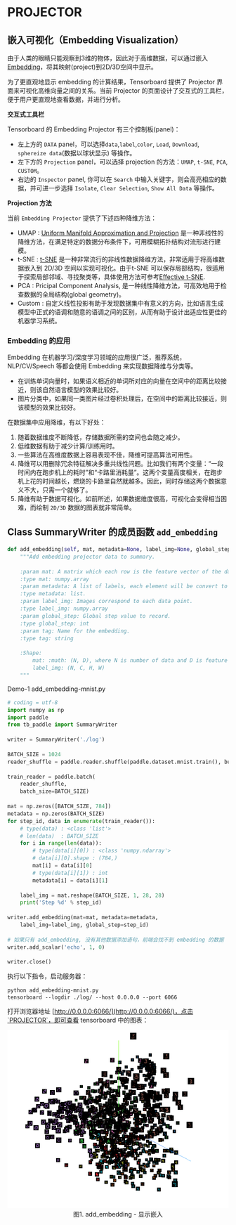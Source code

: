 # PROJECTOR

## 嵌入可视化（Embedding Visualization）

由于人类的眼睛只能观察到3维的物体，因此对于高维数据，可以通过嵌入[Embedding](https://arxiv.org/pdf/1611.05469v1.pdf)，将其映射(project)到2D/3D空间中显示。

为了更直观地显示 embedding 的计算结果，Tensorboard 提供了 Projector 界面来可视化高维向量之间的关系。当前 Projector 的页面设计了交互式的工具栏，便于用户更直观地查看数据，并进行分析。

**交互式工具栏**

Tensorboard 的 Embedding Projector 有三个控制板(panel)：

* 左上方的 `DATA` panel，可以选择`data`,`label`,`color`, `Load`, `Download`, `sphereize data`(数据以球状显示) 等操作。
* 左下方的 `Projection` panel，可以选择 projection 的方法：`UMAP`, `t-SNE`, `PCA`, `CUSTOM`。  
* 右边的 `Inspector` panel, 你可以在 `Search` 中输入关键字，则会高亮相应的数据，并可进一步选择 `Isolate`, `Clear Selection`, `Show All Data` 等操作。

**Projection 方法**

当前 `Embedding Projector` 提供了下述四种降维方法：
* UMAP : [Uniform Manifold Approximation and Projection](https://umap-learn.readthedocs.io/en/latest/) 是一种非线性的降维方法，在满足特定的数据分布条件下，可用模糊拓扑结构对流形进行建模。
* t-SNE : [t-SNE](https://en.wikipedia.org/wiki/T-distributed_stochastic_neighbor_embedding) 是一种非常流行的非线性数据降维方法，非常适用于将高维数据嵌入到 2D/3D 空间以实现可视化。由于t-SNE 可以保存局部结构，很适用于探索局部邻域、寻找聚类等，具体使用方法可参考[Effective t-SNE](https://distill.pub/2016/misread-tsne/).
* PCA : Pricipal Component Analysis, 是一种线性降维方法，可高效地用于检查数据的全局结构(global geometry)。
* Custom : 自定义线性投影有助于发现数据集中有意义的方向，比如语言生成模型中正式的语调和随意的语调之间的区别，从而有助于设计出适应性更佳的机器学习系统。

### Embedding 的应用

Embedding 在机器学习/深度学习领域的应用很广泛，推荐系统，NLP/CV/Speech 等都会使用 Embedding 来实现数据降维与分类等。

* 在训练单词向量时，如果语义相近的单词所对应的向量在空间中的距离比较接近，则该自然语言模型的效果比较好。  
* 图片分类中，如果同一类图片经过卷积处理后，在空间中的距离比较接近，则该模型的效果比较好。  

在数据集中应用降维，有以下好处：

1. 随着数据维度不断降低，存储数据所需的空间也会随之减少。
2. 低维数据有助于减少计算/训练用时。
3. 一些算法在高维度数据上容易表现不佳，降维可提高算法可用性。
4. 降维可以用删除冗余特征解决多重共线性问题。比如我们有两个变量：“一段时间内在跑步机上的耗时”和“卡路里消耗量”。这两个变量高度相关，在跑步机上花的时间越长，燃烧的卡路里自然就越多。因此，同时存储这两个数据意义不大，只需一个就够了。
5. 降维有助于数据可视化。如前所述，如果数据维度很高，可视化会变得相当困难，而绘制 `2D/3D` 数据的图表就非常简单。

##  Class SummaryWriter 的成员函数 `add_embedding`

```python
def add_embedding(self, mat, metadata=None, label_img=None, global_step=None, tag='default', metadata_header=None):
    """Add embedding projector data to summary.

    :param mat: A matrix which each row is the feature vector of the data point.
    :type mat: numpy.array
    :param metadata: A list of labels, each element will be convert to string.
    :type metadata: list.
    :param label_img: Images correspond to each data point.
    :type label_img: numpy.array
    :param global_step: Global step value to record.
    :type global_step: int
    :param tag: Name for the embedding.
    :type tag: string

    :Shape:
        mat: :math: (N, D), where N is number of data and D is feature dimension.
        label_img: (N, C, H, W)
    """
```

Demo-1  add_embedding-mnist.py

```python
# coding = utf-8
import numpy as np
import paddle
from tb_paddle import SummaryWriter

writer = SummaryWriter('./log')

BATCH_SIZE = 1024
reader_shuffle = paddle.reader.shuffle(paddle.dataset.mnist.train(), buf_size=5120)

train_reader = paddle.batch(
    reader_shuffle,
    batch_size=BATCH_SIZE)

mat = np.zeros([BATCH_SIZE, 784])
metadata = np.zeros(BATCH_SIZE)
for step_id, data in enumerate(train_reader()):
    # type(data) : <class 'list'>
    # len(data)  : BATCH_SIZE
    for i in range(len(data)):
        # type(data[i][0]) : <class 'numpy.ndarray'>
        # data[i][0].shape : (784,)
        mat[i] = data[i][0]
        # type(data[i][1]) : int
        metadata[i] = data[i][1]

    label_img = mat.reshape(BATCH_SIZE, 1, 28, 28)
    print('Step %d' % step_id)

writer.add_embedding(mat=mat, metadata=metadata,
    label_img=label_img, global_step=step_id)

# 如果只有 add_embedding, 没有其他数据添加语句，前端会找不到 embedding 的数据
writer.add_scalar('echo', 1, 0)

writer.close()
```

执行以下指令，启动服务器：

```
python add_embedding-mnist.py
tensorboard --logdir ./log/ --host 0.0.0.0 --port 6066
```

打开浏览器地址 [http://0.0.0.0:6066/](http://0.0.0.0:6066/)，点击`PROJECTOR`，即可查看 tensorboard 中的图表：

<p align="center">
<img src="../screenshots/embedding_projector.png" width=800><br/>
图1. add_embedding - 显示嵌入 <br/>
</p>
